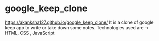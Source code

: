 # google_keep_clone
 https://akanksha127.github.io/google_keep_clone/
It is a clone of google keep app to write or take down some notes. 
Technologies used are -> HTML, CSS , JavaScript 
